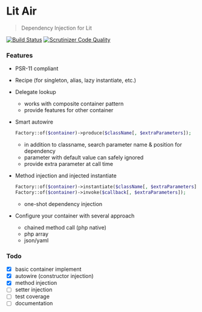 Lit Air
=======

> Dependency Injection for Lit

[![Build Status](https://travis-ci.org/LitPHP/lit-air.svg?branch=master)](https://travis-ci.org/LitPHP/lit-air)
[![Scrutinizer Code Quality](https://scrutinizer-ci.com/g/LitPHP/lit-air/badges/quality-score.png?b=master)](https://scrutinizer-ci.com/g/LitPHP/lit-air/?branch=master)

### Features

- PSR-11 compliant

- Recipe (for singleton, alias, lazy instantiate, etc.)

- Delegate lookup
  - works with composite container pattern
  - provide features for other container 

- Smart autowire

  ```php
  Factory::of($container)->produce($className[, $extraParameters]);
  ```

  - in addition to classname, search parameter name & position for dependency
  - parameter with default value can safely ignored
  - provide extra parameter at call time

- Method injection and injected instantiate

  ```php
  Factory::of($container)->instantiate($className[, $extraParameters]); //this won't write $className to $container
  Factory::of($container)->invoke($callback[, $extraParameters]);
  ```

  - one-shot dependency injection

- Configure your container with several approach
  - chained method call (php native)
  - php array
  - ​json/yaml

### Todo

- [x] basic container implement
- [x] autowire (constructor injection)
- [x] method injection
- [ ] setter injection
- [ ] test coverage
- [ ] documentation

